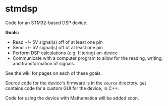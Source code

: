 # stmdsp
Code for an STM32-based DSP device.

**Goals:**
* Read +/- 5V signal(s) off of at least one pin
* Send +/- 5V signal(s) off of at least one pin
* Perform DSP calculations (e.g. filtering) on-device
* Communicate with a computer program to allow for the reading, writing, and transformation of signals.

See the wiki for pages on each of these goals.

Source code for the device's firmware is in the `source` directory. `gui` contains code for a custom GUI for the device, in C++.

Code for using the device with Mathematica will be added soon.
